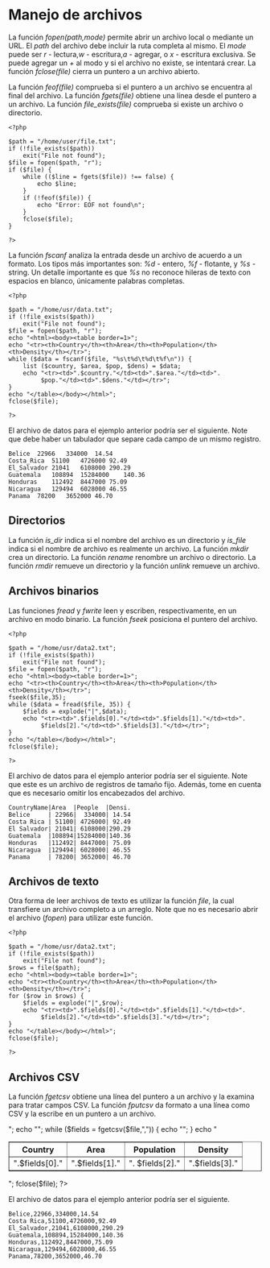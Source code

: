 # Manejo de archivos

La función *fopen(path,mode)* permite abrir un archivo local o mediante un URL. El *path* del archivo debe incluir la ruta completa al mismo. El *mode* puede ser *r* - lectura,*w* - escritura,*a* - agregar, o *x* - escritura exclusiva. Se puede agregar un *+* al modo y si el archivo no existe, se intentará crear. La función *fclose(file)* cierra un puntero a un archivo abierto.

La función *feof(file)* comprueba si el puntero a un archivo se encuentra al final del archivo. La función *fgets(file)* obtiene una línea desde el puntero a un archivo. La función *file_exists(file)* comprueba si existe un archivo o directorio.

	<?php
	
	$path = "/home/user/file.txt";
	if (!file_exists($path))
	    exit("File not found");
	$file = fopen($path, "r");
	if ($file) {
		while (($line = fgets($file)) !== false) {
			echo $line;
		}
		if (!feof($file)) {
			echo "Error: EOF not found\n";
		}
		fclose($file);
	}
	
	?>

La función *fscanf* analiza la entrada desde un archivo de acuerdo a un formato. Los tipos más importantes son: *%d* - entero, *%f* - flotante, y *%s* - string. Un detalle importante es que *%s* no reconoce hileras de texto con espacios en blanco, únicamente palabras completas.

	<?php
	
	$path = "/home/usr/data.txt";
	if (!file_exists($path))
		exit("File not found");
	$file = fopen($path, "r");
	echo "<html><body><table border=1>";
	echo "<tr><th>Country</th><th>Area</th><th>Population</th><th>Density</th></tr>";
	while ($data = fscanf($file, "%s\t%d\t%d\t%f\n")) {
	    list ($country, $area, $pop, $dens) = $data;
	    echo "<tr><td>".$country."</td><td>".$area."</td><td>".
			 $pop."</td><td>".$dens."</td></tr>";
	}
	echo "</table></body></html>";
	fclose($file);
	
	?>

El archivo de datos para el ejemplo anterior podría ser el siguiente. Note que debe haber un tabulador que separe cada campo de un mismo registro.

	Belice	22966	334000	14.54
	Costa_Rica	51100	4726000	92.49
	El_Salvador	21041	6108000	290.29
	Guatemala	108894	15284000	140.36
	Honduras	112492	8447000	75.09
	Nicaragua	129494	6028000	46.55
	Panama	78200	3652000	46.70

## Directorios

La función *is_dir* indica si el nombre del archivo es un directorio y *is_file* indica si el nombre de archivo es realmente un archivo. La función *mkdir* crea un directorio. La función *rename* renombre un archivo o directorio. La función *rmdir* remueve un directorio y la función *unlink* remueve un archivo.

## Archivos binarios

Las funciones *fread* y *fwrite* leen y escriben, respectivamente, en un archivo en modo binario. La función *fseek* posiciona el puntero del archivo.

	<?php
	
	$path = "/home/usr/data2.txt";
	if (!file_exists($path))
		exit("File not found");
	$file = fopen($path, "r");
	echo "<html><body><table border=1>";
	echo "<tr><th>Country</th><th>Area</th><th>Population</th><th>Density</th></tr>";
	fseek($file,35);
	while ($data = fread($file, 35)) {
	    $fields = explode("|",$data);
	    echo "<tr><td>".$fields[0]."</td><td>".$fields[1]."</td><td>".
			 $fields[2]."</td><td>".$fields[3]."</td></tr>";
	}
	echo "</table></body></html>";
	fclose($file);
	
	?>

El archivo de datos para el ejemplo anterior podría ser el siguiente. Note que este es un archivo de registros de tamaño fijo. Además, tome en cuenta que es necesario omitir los encabezados del archivo.

	CountryName|Area  |People  |Densi.
	Belice     | 22966|  334000| 14.54
	Costa Rica | 51100| 4726000| 92.49
	El Salvador| 21041| 6108000|290.29
	Guatemala  |108894|15284000|140.36
	Honduras   |112492| 8447000| 75.09
	Nicaragua  |129494| 6028000| 46.55
	Panama     | 78200| 3652000| 46.70

## Archivos de texto

Otra forma de leer archivos de texto es utilizar la función *file*, la cual transfiere un archivo completo a un arreglo. Note que no es necesario abrir el archivo (*fopen*) para utilizar este función.

	<?php
	
	$path = "/home/usr/data2.txt";
	if (!file_exists($path))
		exit("File not found");
	$rows = file($path);
	echo "<html><body><table border=1>";
	echo "<tr><th>Country</th><th>Area</th><th>Population</th><th>Density</th></tr>";
	for ($row in $rows) {
	    $fields = explode("|",$row);
	    echo "<tr><td>".$fields[0]."</td><td>".$fields[1]."</td><td>".
			 $fields[2]."</td><td>".$fields[3]."</td></tr>";
	}
	echo "</table></body></html>";
	fclose($file);
	
	?>

## Archivos CSV

La función *fgetcsv* obtiene una línea del puntero a un archivo y la examina para tratar campos CSV. La función *fputcsv* da formato a una línea como CSV y la escribe en un puntero a un archivo.

<?php
	
	$path = "/home/usr/data3.txt";
	if (!file_exists($path))
		exit("File not found");
	$file = fopen($path, "r");
	echo "<html><body><table border=1>";
	echo "<tr><th>Country</th><th>Area</th><th>Population</th><th>Density</th></tr>";
	while ($fields = fgetcsv($file,",")) {
	    echo "<tr><td>".$fields[0]."</td><td>".$fields[1]."</td><td>".
			 $fields[2]."</td><td>".$fields[3]."</td></tr>";
	}
	echo "</table></body></html>";
	fclose($file);
	
	?>

El archivo de datos para el ejemplo anterior podría ser el siguiente.

	Belice,22966,334000,14.54
	Costa Rica,51100,4726000,92.49
	El_Salvador,21041,6108000,290.29
	Guatemala,108894,15284000,140.36
	Honduras,112492,8447000,75.09
	Nicaragua,129494,6028000,46.55
	Panama,78200,3652000,46.70
